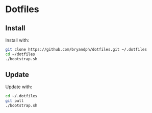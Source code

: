 # Dotfiles


## Install

Install with:
```bash
git clone https://github.com/bryandph/dotfiles.git ~/.dotfiles
cd ~/dotfiles
./bootstrap.sh
```

## Update

Update with:
```bash
cd ~/.dotfiles
git pull
./bootstrap.sh
```